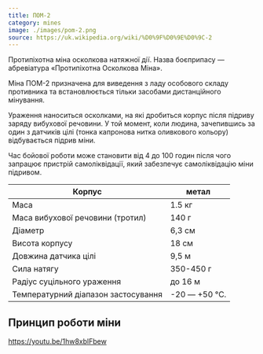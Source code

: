 ```yaml
---
title: ПОМ-2
category: mines
image: ./images/pom-2.png
source: https://uk.wikipedia.org/wiki/%D0%9F%D0%9E%D0%9C-2
---
```


Протипіхотна міна осколкова натяжної дії. Назва боєприпасу — абревіатура «Протипіхотна Осколкова Міна».

Міна ПОМ-2 призначена для виведення з ладу особового складу противника та встановлюється тільки засобами дистанційного мінування.

Ураження наноситься осколками, на які дробиться корпус після підриву заряду вибухової речовини. У той момент, коли людина, зачепившись за один з датчиків цілі (тонка капронова нитка оливкового кольору) відбувається підрив міни.

Час бойової роботи може становити від 4 до 100 годин після чого запрацює пристрій самоліквідації, який забезпечує самоліквідацію міни підривом.

| Корпус                              | метал         |
| ----------------------------------- | ------------- |
| Маса                                | 1.5 кг        |
| Маса вибухової речовини (тротил)    | 140 г         |
| Діаметр                             | 6,3 см        |
| Висота корпусу                      | 18 см         |
| Довжина датчика цілі                | 9,5 м         |
| Сила натягу                         | 350-450 г     |
| Радіус суцільного ураження          | до 16 м       |
| Температурний діапазон застосування | -20 — +50 °C. |

## Принцип роботи міни

https://youtu.be/1hw8xblFbew

